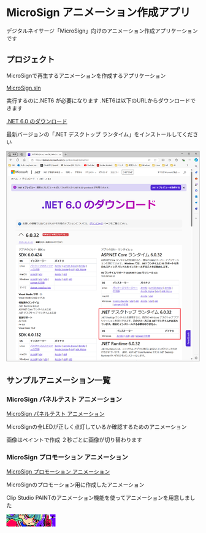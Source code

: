 # MicroSign アニメーション作成アプリ

デジタルネイサージ「MicroSign」向けのアニメーション作成アプリケーションです


## プロジェクト

MicroSignで再生するアニメーションを作成するアプリケーション

[MicroSign.sln](MicroSign/MicroSign.sln)


実行するのに.NET6 が必要になります
 .NET6は以下のURLからダウンロードできます

[.NET 6.0 のダウンロード](https://dotnet.microsoft.com/ja-jp/download/dotnet/6.0)

最新バージョンの「.NET デスクトップ ランタイム」をインストールしてください

![.NET6](./DocumentImages/dotNet6Install.png)



## サンプルアニメーション一覧

### MicroSign パネルテスト アニメーション

[MicroSign パネルテスト アニメーション](MicroSign/MicroSignパネルテストアニメーション/)

MicroSignの全LEDが正しく点灯しているか確認するためのアニメーション

画像はペイントで作成
２秒ごとに画像が切り替わります


### MicroSign プロモーション アニメーション

[MicroSign プロモーション アニメーション](MicroSign/MicroSignプロモーションアニメーション/)

MicroSignのプロモーション用に作成したアニメーション

Clip Studio PAINTのアニメーション機能を使ってアニメーションを用意しました

![MicroSignプロモーション](./DocumentImages/MicroSignPromotion.png)
